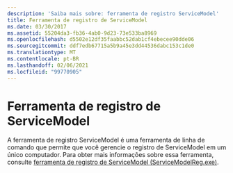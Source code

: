 ```yaml
---
description: 'Saiba mais sobre: ferramenta de registro ServiceModel'
title: Ferramenta de registro de ServiceModel
ms.date: 03/30/2017
ms.assetid: 55204da3-fb36-4ab0-9d23-73e533ba8969
ms.openlocfilehash: d5502e12df35faabbc52dab1cf4ebecee90dde06
ms.sourcegitcommit: ddf7edb67715a5b9a45e3dd44536dabc153c1de0
ms.translationtype: MT
ms.contentlocale: pt-BR
ms.lasthandoff: 02/06/2021
ms.locfileid: "99770905"
---
```

# <a name="servicemodel-registration-tool"></a>Ferramenta de registro de ServiceModel

A ferramenta de registro ServiceModel é uma ferramenta de linha de comando que permite que você gerencie o registro de ServiceModel em um único computador. Para obter mais informações sobre essa ferramenta, consulte [ferramenta de registro de ServiceModel (ServiceModelReg.exe)](../servicemodelreg-exe.md).
